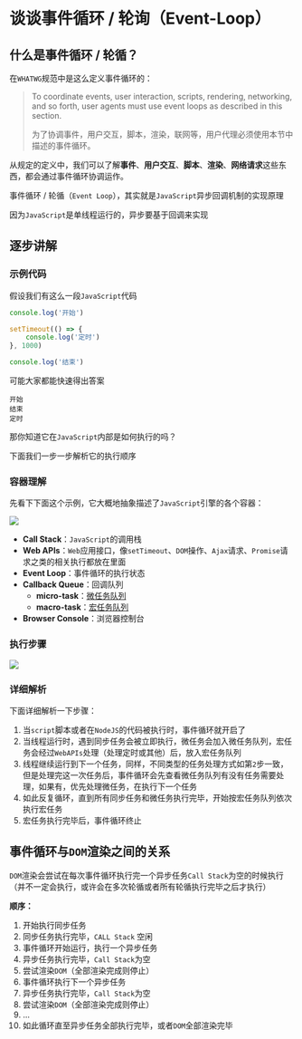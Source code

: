 # 谈谈事件循环 / 轮询（Event-Loop）

## 什么是事件循环 / 轮循？

在`WHATWG`规范中是这么定义事件循环的：

> To coordinate events, user interaction, scripts, rendering, networking, and so forth, user agents must use event loops as described in this section. 
> 
> 为了协调事件，用户交互，脚本，渲染，联网等，用户代理必须使用本节中描述的事件循环。

从规定的定义中，我们可以了解**事件**、**用户交互**、**脚本**、**渲染**、**网络请求**这些东西，都会通过事件循环协调运作。

事件循环 / 轮循（`Event Loop`），其实就是`JavaScript`异步回调机制的实现原理

因为`JavaScript`是单线程运行的，异步要基于回调来实现

## 逐步讲解

### 示例代码

假设我们有这么一段`JavaScript`代码

```js
console.log('开始')

setTimeout(() => {
    console.log('定时')
}, 1000)

console.log('结束')
```

可能大家都能快速得出答案

```
开始
结束
定时
```

那你知道它在`JavaScript`内部是如何执行的吗？

下面我们一步一步解析它的执行顺序

### 容器理解

先看下下面这个示例，它大概地抽象描述了`JavaScript`引擎的各个容器：

![](/images/event-loop-demo.png)

- **Call Stack**：`JavaScript`的调用栈
- **Web APIs**：`Web`应用接口，像`setTimeout`、`DOM`操作、`Ajax`请求、`Promise`请求之类的相关执行都放在里面
- **Event Loop**：事件循环的执行状态
- **Callback Queue**：回调队列
  - **micro-task**：[微任务队列](/learn/web/javascript/what_is_macroTask_and_microTask.md)
  - **macro-task**：[宏任务队列](/learn/web/javascript/what_is_macroTask_and_microTask.md)
- **Browser Console**：浏览器控制台

### 执行步骤

![](/images/event-loop-demo.gif)

### 详细解析

下面详细解析一下步骤：

1. 当`script`脚本或者在`NodeJS`的代码被执行时，事件循环就开启了
2. 当线程运行时，遇到同步任务会被立即执行，微任务会加入微任务队列，宏任务会经过`WebAPIs`处理（处理定时或其他）后，放入宏任务队列
3. 线程继续运行到下一个任务，同样，不同类型的任务处理方式如第`2`步一致，但是处理完这一次任务后，事件循环会先查看微任务队列有没有任务需要处理，如果有，优先处理微任务，在执行下一个任务
4. 如此反复循环，直到所有同步任务和微任务执行完毕，开始按宏任务队列依次执行宏任务
5. 宏任务执行完毕后，事件循环终止

## 事件循环与`DOM`渲染之间的关系

`DOM`渲染会尝试在每次事件循环执行完一个异步任务`Call Stack`为空的时候执行（并不一定会执行，或许会在多次轮循或者所有轮循执行完毕之后才执行）

**顺序：**

1. 开始执行同步任务
2. 同步任务执行完毕，`CALL Stack` 空闲
3. 事件循环开始运行，执行一个异步任务
4. 异步任务执行完毕，`Call Stack`为空
5. 尝试渲染`DOM`（全部渲染完成则停止）
6. 事件循环执行下一个异步任务
7. 异步任务执行完毕，`Call Stack`为空
8. 尝试渲染`DOM`（全部渲染完成则停止）
9. ...
10. 如此循环直至异步任务全部执行完毕，或者`DOM`全部渲染完毕



